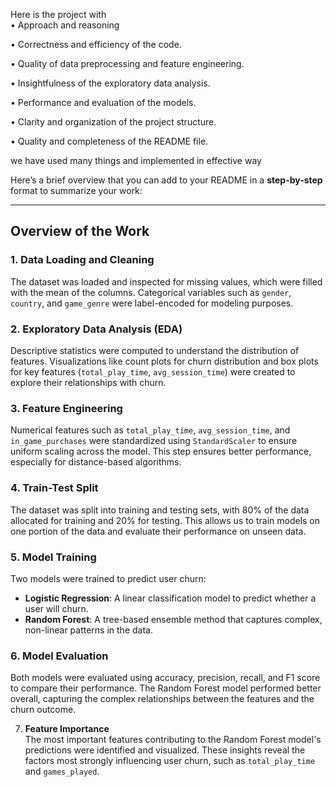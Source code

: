 Here is the project with   
• Approach and reasoning

• Correctness and efficiency of the code.

• Quality of data preprocessing and feature engineering.

• Insightfulness of the exploratory data analysis.

• Performance and evaluation of the models.

• Clarity and organization of the project structure.

• Quality and completeness of the README file.

we have used many things and implemented in effective way 


Here’s a brief overview that you can add to your README in a **step-by-step** format to summarize your work:

---

## Overview of the Work

### 1. **Data Loading and Cleaning**  
   The dataset was loaded and inspected for missing values, which were filled with the mean of the columns. Categorical variables such as `gender`, `country`, and `game_genre` were label-encoded for modeling purposes.

### 2. **Exploratory Data Analysis (EDA)**  
   Descriptive statistics were computed to understand the distribution of features. Visualizations like count plots for churn distribution and box plots for key features (`total_play_time`, `avg_session_time`) were created to explore their relationships with churn.

### 3. **Feature Engineering**  
   Numerical features such as `total_play_time`, `avg_session_time`, and `in_game_purchases` were standardized using `StandardScaler` to ensure uniform scaling across the model. This step ensures better performance, especially for distance-based algorithms.

### 4. **Train-Test Split**  
   The dataset was split into training and testing sets, with 80% of the data allocated for training and 20% for testing. This allows us to train models on one portion of the data and evaluate their performance on unseen data.

### 5. **Model Training**  
   Two models were trained to predict user churn:
   - **Logistic Regression**: A linear classification model to predict whether a user will churn.
   - **Random Forest**: A tree-based ensemble method that captures complex, non-linear patterns in the data.

### 6. **Model Evaluation**  
   Both models were evaluated using accuracy, precision, recall, and F1 score to compare their performance. The Random Forest model performed better overall, capturing the complex relationships between the features and the churn outcome.

 7. **Feature Importance**  
   The most important features contributing to the Random Forest model's predictions were identified and visualized. These insights reveal the factors most strongly influencing user churn, such as `total_play_time` and `games_played`.



